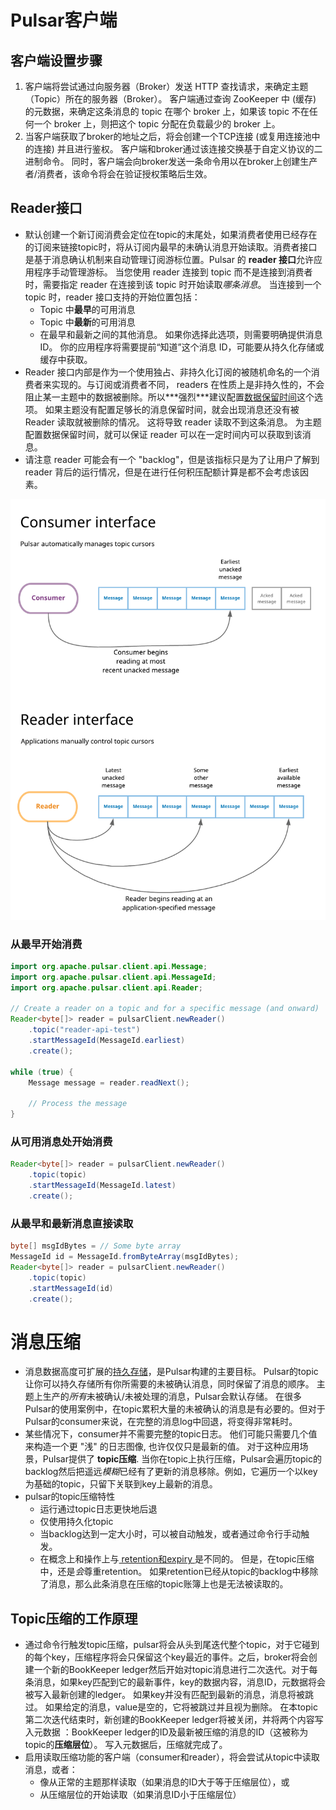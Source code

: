 # Pulsar客户端
## 客户端设置步骤
1. 客户端将尝试通过向服务器（Broker）发送 HTTP 查找请求，来确定主题（Topic）所在的服务器（Broker）。 客户端通过查询 ZooKeeper 中 (缓存) 的元数据，来确定这条消息的 topic 在哪个 broker 上，如果该 topic 不在任何一个 broker 上，则把这个 topic 分配在负载最少的 broker 上。
2. 当客户端获取了broker的地址之后，将会创建一个TCP连接 (或复用连接池中的连接) 并且进行鉴权。 客户端和broker通过该连接交换基于自定义协议的二进制命令。 同时，客户端会向broker发送一条命令用以在broker上创建生产者/消费者，该命令将会在验证授权策略后生效。

## Reader接口

* 默认创建一个新订阅消费会定位在topic的末尾处，如果消费者使用已经存在的订阅来链接topic时，将从订阅内最早的未确认消息开始读取。消费者接口是基于消息确认机制来自动管理订阅游标位置。Pulsar 的 **reader 接口**允许应用程序手动管理游标。 当您使用 reader 连接到 topic 而不是连接到消费者时，需要指定 reader 在连接到该 topic 时开始读取*哪条消息*。 当连接到一个 topic 时，reader 接口支持的开始位置包括：
  - Topic 中**最早**的可用消息
  - Topic 中**最新**的可用消息
  - 在最早和最新之间的其他消息。 如果你选择此选项，则需要明确提供消息 ID。 你的应用程序将需要提前“知道”这个消息 ID，可能要从持久化存储或缓存中获取。
* Reader 接口内部是作为一个使用独占、非持久化订阅的被随机命名的一个消费者来实现的。与订阅或消费者不同， readers 在性质上是非持久性的，不会阻止某一主题中的数据被删除。所以***强烈\***建议配置[数据保留时间](https://pulsar.apache.org/docs/zh-CN/next/cookbooks-retention-expiry)这个选项。 如果主题没有配置足够长的消息保留时间，就会出现消息还没有被 Reader 读取就被删除的情况。 这将导致 reader 读取不到这条消息。 为主题配置数据保留时间，就可以保证 reader 可以在一定时间内可以获取到该消息。
* 请注意 reader 可能会有一个 "backlog"，但是该指标只是为了让用户了解到 reader 背后的运行情况，但是在进行任何积压配额计算是都不会考虑该因素。

![](./img/消费接口.png)

### 从最早开始消费

```java
import org.apache.pulsar.client.api.Message;
import org.apache.pulsar.client.api.MessageId;
import org.apache.pulsar.client.api.Reader;

// Create a reader on a topic and for a specific message (and onward)
Reader<byte[]> reader = pulsarClient.newReader()
    .topic("reader-api-test")
    .startMessageId(MessageId.earliest)
    .create();

while (true) {
    Message message = reader.readNext();

    // Process the message
}
```

### 从可用消息处开始消费

```java
Reader<byte[]> reader = pulsarClient.newReader()
    .topic(topic)
    .startMessageId(MessageId.latest)
    .create();
```

### 从最早和最新消息直接读取

```java
byte[] msgIdBytes = // Some byte array
MessageId id = MessageId.fromByteArray(msgIdBytes);
Reader<byte[]> reader = pulsarClient.newReader()
    .topic(topic)
    .startMessageId(id)
    .create();
```

# 消息压缩

* 消息数据高度可扩展的[持久存储](https://pulsar.apache.org/docs/zh-CN/next/concepts-architecture-overview#persistent-storage)，是Pulsar构建的主要目标。 Pulsar的topic让你可以持久存储所有你所需要的未被确认消息，同时保留了消息的顺序。 主题上生产的*所有*未被确认/未被处理的消息，Pulsar会默认存储。 在很多Pulsar的使用案例中，在topic累积大量的未被确认的消息是有必要的。但对于Pulsar的consumer来说，在完整的消息log中回退，将变得非常耗时。
* 某些情况下，consumer并不需要完整的topic日志。 他们可能只需要几个值来构造一个更 "浅" 的日志图像, 也许仅仅只是最新的值。 对于这种应用场景，Pulsar提供了 **topic压缩**. 当你在topic上执行压缩，Pulsar会遍历topic的backlog然后把遥远*模糊*已经有了更新的消息移除。例如，它遍历一个以key为基础的topic，只留下关联到key上最新的消息。
* pulsar的topic压缩特性
  * 运行通过topic日志更快地后退
  * 仅使用持久化topic
  * 当backlog达到一定大小时，可以被自动触发，或者通过命令行手动触发。
  * 在概念上和操作上与[ retention和expiry ](https://pulsar.apache.org/docs/zh-CN/next/concepts-messaging#message-retention-and-expiry)是不同的。 但是，在topic压缩中，还是*会*尊重retention。 如果retention已经从topic的backlog中移除了消息，那么此条消息在压缩的topic账簿上也是无法被读取的。

## Topic压缩的工作原理

* 通过命令行触发topic压缩，pulsar将会从头到尾迭代整个topic，对于它碰到的每个key，压缩程序将会只保留这个key最近的事件。之后，broker将会创建一个新的BookKeeper ledger然后开始对topic消息进行二次迭代。对于每条消息，如果key匹配到它的最新事件，key的数据内容，消息ID，元数据将会被写入最新创建的ledger。 如果key并没有匹配到最新的消息，消息将被跳过。 如果给定的消息，value是空的，它将被跳过并且视为删除。 在本topic第二次迭代结束时，新创建的BookKeeper ledger将被关闭，并将两个内容写入元数据 ：BookKeeper ledger的ID及最新被压缩的消息的ID（这被称为topic的**压缩层位**）。 写入元数据后，压缩就完成了。
* 启用读取压缩功能的客户端（consumer和reader），将会尝试从topic中读取消息，或者：
  - 像从正常的主题那样读取（如果消息的ID大于等于压缩层位），或
  - 从压缩层位的开始读取（如果消息ID小于压缩层位）

